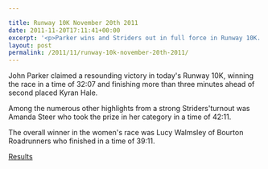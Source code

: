 ```yaml
---

title: Runway 10K November 20th 2011
date: 2011-11-20T17:11:41+00:00
excerpt: '<p>Parker wins and Striders out in full force in Runway 10K...</p>'
layout: post
permalink: /2011/11/runway-10k-november-20th-2011/
---
```

</p> 

John Parker claimed a resounding victory in today's Runway 10K, winning the race in a time of 32:07 and finishing more than three minutes ahead of second placed Kyran Hale.

Among the numerous other highlights from a strong Striders'turnout was Amanda Steer who took the prize in her category in a time of 42:11.

The overall winner in the women's race was Lucy Walmsley of Bourton Roadrunners who finished in a time of 39:11.

<a href="/assets/pdf/results/runway10kresultsv2.pdf" target="_blank" rel="nofollow">Results</a>
